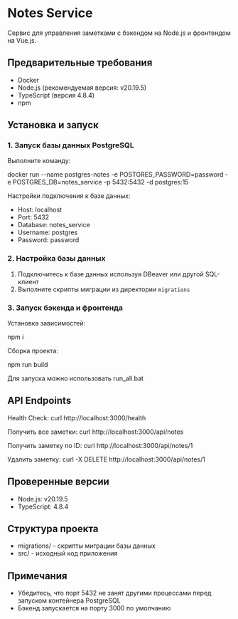# Notes Service

Сервис для управления заметками с бэкендом на Node.js и фронтендом на Vue.js.

## Предварительные требования

- Docker
- Node.js (рекомендуемая версия: v20.19.5)
- TypeScript (версия 4.8.4)
- npm

## Установка и запуск

### 1. Запуск базы данных PostgreSQL

Выполните команду:

docker run --name postgres-notes -e POSTGRES_PASSWORD=password -e POSTGRES_DB=notes_service -p 5432:5432 -d postgres:15

Настройки подключения к базе данных:
- Host: localhost
- Port: 5432
- Database: notes_service
- Username: postgres
- Password: password

### 2. Настройка базы данных

1. Подключитесь к базе данных используя DBeaver или другой SQL-клиент
2. Выполните скрипты миграции из директории `migrations`

### 3. Запуск бэкенда и фронтенда
Установка зависимостей:

npm i

Сборка проекта:

npm run build

Для запуска можно использовать run_all.bat

## API Endpoints

Health Check:
curl http://localhost:3000/health

Получить все заметки:
curl http://localhost:3000/api/notes

Получить заметку по ID:
curl http://localhost:3000/api/notes/1

Удалить заметку:
curl -X DELETE http://localhost:3000/api/notes/1

## Проверенные версии

- Node.js: v20.19.5
- TypeScript: 4.8.4

## Структура проекта

- migrations/ - скрипты миграции базы данных
- src/ - исходный код приложения

## Примечания

- Убедитесь, что порт 5432 не занят другими процессами перед запуском контейнера PostgreSQL
- Бэкенд запускается на порту 3000 по умолчанию